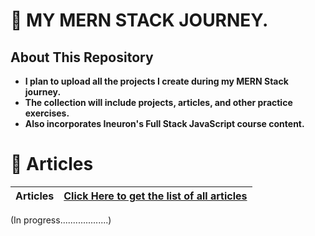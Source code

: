 # 🦚 MY MERN STACK JOURNEY.

## About This Repository
- **I plan to upload all the projects I create during my MERN Stack journey.**
- **The collection will include projects, articles, and other practice exercises.**
- **Also incorporates Ineuron's Full Stack JavaScript course content.**

# 📝 Articles
| **Articles** 	| [Click Here to get the list of all articles](AllArticles/Articles.md) 	|
|----------	|--------------------------------------------------------------------------	|


(In progress...................)
